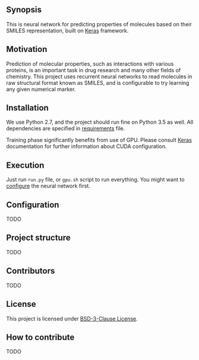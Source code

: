 ## Synopsis

This is neural network for predicting properties of molecules based on their SMILES representation, built on [Keras](https://github.com/fchollet/keras) framework.

## Motivation

Prediction of molecular properties, such as interactions with various proteins, is an important task in drug research and many other fields of chemistry. This project uses recurrent neural networks to read molecules in raw structural format known as SMILES, and is configurable to try learning any given numerical marker.  

## Installation

We use Python 2.7, and the project should run fine on Python 3.5 as well. All dependencies are specified in [requirements](requirements.txt) file.

Training phase significantly benefits from use of GPU. Please consult [Keras](https://github.com/fchollet/keras) documentation for further information about CUDA configuration.

## Execution

Just run `run.py` file, or `gpu.sh` script to run everything. You might want to [configure](#configuration) the neural network first.

## Configuration

TODO

## Project structure 

TODO

## Contributors

TODO

## License

This project is licensed under [BSD-3-Clause License](LICENSE).

## How to contribute

TODO
